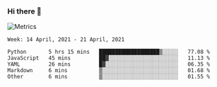 ### Hi there 👋

![Metrics](https://github.com/radoapx/radoapx/blob/main/github-metrics.svg)

<!--START_SECTION:waka-->
```text
Week: 14 April, 2021 - 21 April, 2021

Python       5 hrs 15 mins   ███████████████████▒░░░░░   77.08 % 
JavaScript   45 mins         ██▓░░░░░░░░░░░░░░░░░░░░░░   11.13 % 
YAML         26 mins         █▓░░░░░░░░░░░░░░░░░░░░░░░   06.35 % 
Markdown     6 mins          ▒░░░░░░░░░░░░░░░░░░░░░░░░   01.68 % 
Other        6 mins          ▒░░░░░░░░░░░░░░░░░░░░░░░░   01.55 % 
```
<!--END_SECTION:waka-->

<!--
**radoapx/radoapx** is a ✨ _special_ ✨ repository because its `README.md` (this file) appears on your GitHub profile.

Here are some ideas to get you started:

- 🔭 I’m currently working on ...
- 🌱 I’m currently learning ...
- 👯 I’m looking to collaborate on ...
- 🤔 I’m looking for help with ...
- 💬 Ask me about ...
- 📫 How to reach me: ...
- 😄 Pronouns: ...
- ⚡ Fun fact: ...
-->
